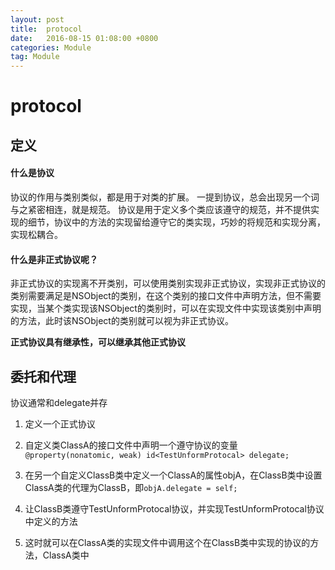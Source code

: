 ```yaml
---
layout: post
title:  protocol
date:   2016-08-15 01:08:00 +0800
categories: Module
tag: Module
---
```


# protocol  

## 定义  

#### 什么是协议  

协议的作用与类别类似，都是用于对类的扩展。
一提到协议，总会出现另一个词与之紧密相连，就是规范。
协议是用于定义多个类应该遵守的规范，并不提供实现的细节，协议中的方法的实现留给遵守它的类实现，巧妙的将规范和实现分离，实现松耦合。
#### 什么是非正式协议呢？  

非正式协议的实现离不开类别，可以使用类别实现非正式协议，实现非正式协议的类别需要满足是NSObject的类别，在这个类别的接口文件中声明方法，但不需要实现，当某个类实现该NSObject的类别时，可以在实现文件中实现该类别中声明的方法，此时该NSObject的类别就可以视为非正式协议。

**正式协议具有继承性，可以继承其他正式协议**

## 委托和代理  

协议通常和delegate并存
1. 定义一个正式协议  

2. 自定义类ClassA的接口文件中声明一个遵守协议的变量`@property(nonatomic, weak) id<TestUnformProtocal> delegate;`  
  

3. 在另一个自定义ClassB类中定义一个ClassA的属性objA，在ClassB类中设置ClassA类的代理为ClassB，即`objA.delegate = self;`  

4. 让ClassB类遵守TestUnformProtocal协议，并实现TestUnformProtocal协议中定义的方法  

5. 这时就可以在ClassA类的实现文件中调用这个在ClassB类中实现的协议的方法，ClassA类中
